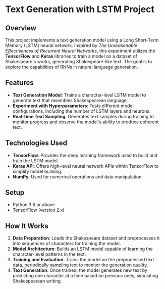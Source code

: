 
# Text Generation with LSTM Project

## Overview
This project implements a text generation model using a Long Short-Term Memory (LSTM) neural network. Inspired by *The Unreasonable Effectiveness of Recurrent Neural Networks*, this experiment utilizes the **TensorFlow** and **Keras** libraries to train a model on a dataset of Shakespeare's works, generating Shakespeare-like text. The goal is to explore the capabilities of RNNs in natural language generation.

## Features
- **Text Generation Model**: Trains a character-level LSTM model to generate text that resembles Shakespearean language.
- **Experiment with Hyperparameters**: Tests different model configurations, including the number of LSTM layers and neurons.
- **Real-time Text Sampling**: Generates text samples during training to monitor progress and observe the model's ability to produce coherent text.

## Technologies Used
- **TensorFlow**: Provides the deep learning framework used to build and train the LSTM model.
- **Keras API**: Offers high-level neural network APIs within TensorFlow to simplify model building.
- **NumPy**: Used for numerical operations and data manipulation.

## Setup
- Python 3.6 or above
- TensorFlow (version 2.x)

## How It Works
1. **Data Preparation**: Loads the Shakespeare dataset and preprocesses it into sequences of characters for training the model.
2. **Model Architecture**: Builds an LSTM model capable of learning the character-level patterns in the text.
3. **Training and Evaluation**: Trains the model on the preprocessed text data, periodically sampling text to monitor the generation quality.
4. **Text Generation**: Once trained, the model generates new text by predicting one character at a time based on previous ones, simulating Shakespearean writing.
